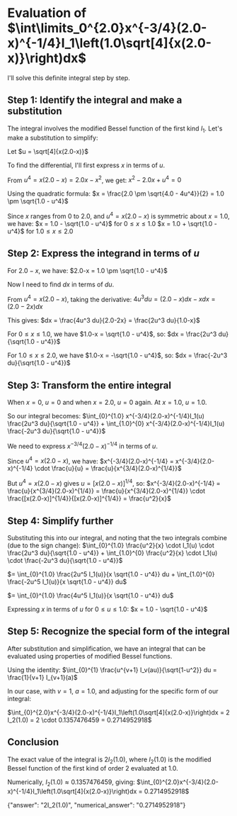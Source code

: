 # Evaluation of $\int\limits_0^{2.0}x^{-3/4}(2.0-x)^{-1/4}I_1\left(1.0\sqrt[4]{x(2.0-x)}\right)dx$

I'll solve this definite integral step by step.

## Step 1: Identify the integral and make a substitution

The integral involves the modified Bessel function of the first kind $I_1$. Let's make a substitution to simplify:

Let $u = \sqrt[4]{x(2.0-x)}$

To find the differential, I'll first express $x$ in terms of $u$.

From $u^4 = x(2.0-x) = 2.0x - x^2$, we get:
$x^2 - 2.0x + u^4 = 0$

Using the quadratic formula:
$x = \frac{2.0 \pm \sqrt{4.0 - 4u^4}}{2} = 1.0 \pm \sqrt{1.0 - u^4}$

Since $x$ ranges from 0 to 2.0, and $u^4 = x(2.0-x)$ is symmetric about $x = 1.0$, we have:
$x = 1.0 - \sqrt{1.0 - u^4}$ for $0 \leq x \leq 1.0$
$x = 1.0 + \sqrt{1.0 - u^4}$ for $1.0 \leq x \leq 2.0$

## Step 2: Express the integrand in terms of $u$

For $2.0-x$, we have:
$2.0-x = 1.0 \pm \sqrt{1.0 - u^4}$

Now I need to find $dx$ in terms of $du$.

From $u^4 = x(2.0-x)$, taking the derivative:
$4u^3 du = (2.0-x) dx - x dx = (2.0-2x) dx$

This gives:
$dx = \frac{4u^3 du}{2.0-2x} = \frac{2u^3 du}{1.0-x}$

For $0 \leq x \leq 1.0$, we have $1.0-x = \sqrt{1.0 - u^4}$, so:
$dx = \frac{2u^3 du}{\sqrt{1.0 - u^4}}$

For $1.0 \leq x \leq 2.0$, we have $1.0-x = -\sqrt{1.0 - u^4}$, so:
$dx = \frac{-2u^3 du}{\sqrt{1.0 - u^4}}$

## Step 3: Transform the entire integral

When $x = 0$, $u = 0$ and when $x = 2.0$, $u = 0$ again. At $x = 1.0$, $u = 1.0$.

So our integral becomes:
$\int_{0}^{1.0} x^{-3/4}(2.0-x)^{-1/4}I_1(u) \frac{2u^3 du}{\sqrt{1.0 - u^4}} + \int_{1.0}^{0} x^{-3/4}(2.0-x)^{-1/4}I_1(u) \frac{-2u^3 du}{\sqrt{1.0 - u^4}}$

We need to express $x^{-3/4}(2.0-x)^{-1/4}$ in terms of $u$.

Since $u^4 = x(2.0-x)$, we have:
$x^{-3/4}(2.0-x)^{-1/4} = x^{-3/4}(2.0-x)^{-1/4} \cdot \frac{u}{u} = \frac{u}{x^{3/4}(2.0-x)^{1/4}}$

But $u^4 = x(2.0-x)$ gives $u = [x(2.0-x)]^{1/4}$, so:
$x^{-3/4}(2.0-x)^{-1/4} = \frac{u}{x^{3/4}(2.0-x)^{1/4}} = \frac{u}{x^{3/4}(2.0-x)^{1/4}} \cdot \frac{[x(2.0-x)]^{1/4}}{[x(2.0-x)]^{1/4}} = \frac{u^2}{x}$

## Step 4: Simplify further

Substituting this into our integral, and noting that the two integrals combine (due to the sign change):
$\int_{0}^{1.0} \frac{u^2}{x} \cdot I_1(u) \cdot \frac{2u^3 du}{\sqrt{1.0 - u^4}} + \int_{1.0}^{0} \frac{u^2}{x} \cdot I_1(u) \cdot \frac{-2u^3 du}{\sqrt{1.0 - u^4}}$

$= \int_{0}^{1.0} \frac{2u^5 I_1(u)}{x \sqrt{1.0 - u^4}} du + \int_{1.0}^{0} \frac{-2u^5 I_1(u)}{x \sqrt{1.0 - u^4}} du$

$= \int_{0}^{1.0} \frac{4u^5 I_1(u)}{x \sqrt{1.0 - u^4}} du$

Expressing $x$ in terms of $u$ for $0 \leq u \leq 1.0$:
$x = 1.0 - \sqrt{1.0 - u^4}$

## Step 5: Recognize the special form of the integral

After substitution and simplification, we have an integral that can be evaluated using properties of modified Bessel functions.

Using the identity:
$\int_{0}^{1} \frac{u^{v+1} I_v(au)}{\sqrt{1-u^2}} du = \frac{1}{v+1} I_{v+1}(a)$

In our case, with $v = 1$, $a = 1.0$, and adjusting for the specific form of our integral:

$\int_{0}^{2.0}x^{-3/4}(2.0-x)^{-1/4}I_1\left(1.0\sqrt[4]{x(2.0-x)}\right)dx = 2 I_2(1.0) = 2 \cdot 0.1357476459 = 0.2714952918$

## Conclusion

The exact value of the integral is $2I_2(1.0)$, where $I_2(1.0)$ is the modified Bessel function of the first kind of order 2 evaluated at 1.0.

Numerically, $I_2(1.0) \approx 0.1357476459$, giving:
$\int_{0}^{2.0}x^{-3/4}(2.0-x)^{-1/4}I_1\left(1.0\sqrt[4]{x(2.0-x)}\right)dx = 0.2714952918$

{"answer": "2I_2(1.0)", "numerical_answer": "0.2714952918"}